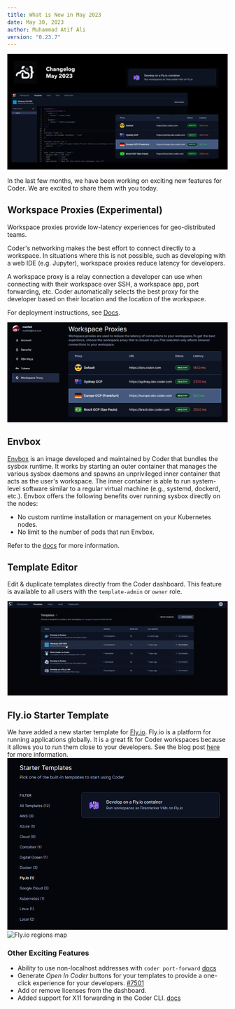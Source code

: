 ```yaml
---
title: What is New in May 2023
date: May 30, 2023
author: Muhammad Atif Ali
version: "0.23.7"
---
```


![banner](.\static\banner.png)

In the last few months, we have been working on exciting new features for Coder. We are excited to share them with you today.

## Workspace Proxies (Experimental)

Workspace proxies provide low-latency experiences for geo-distributed teams.

Coder's networking makes the best effort to connect directly to a workspace. In situations where this is not possible, such as developing with a web IDE (e.g. Jupyter), workspace proxies reduce latency for developers.

A workspace proxy is a relay connection a developer can use when connecting with their workspace over SSH, a workspace app, port forwarding, etc. Coder automatically selects the best proxy for the developer based on their location and the location of the workspace.

For deployment instructions, see [Docs](https://coder.com/docs/v2/latest/admin/workspace-proxies).

![workspace proxies selection page](.\static\worksapce-proxies.png)

## Envbox

[Envbox](https://github.com/coder/envbox) is an image developed and maintained by Coder that bundles the sysbox runtime. It works by starting an outer container that manages the various sysbox daemons and spawns an unprivileged inner container that acts as the user's workspace. The inner container is able to run system-level software similar to a regular virtual machine (e.g., systemd, dockerd, etc.). Envbox offers the following benefits over running sysbox directly on the nodes:

- No custom runtime installation or management on your Kubernetes nodes.
- No limit to the number of pods that run Envbox.

Refer to the [docs](https://coder.com/docs/v2/latest/templates/docker-in-workspaces#envbox) for more information.

## Template Editor

Edit & duplicate templates directly from the Coder dashboard. This feature is available to all users with the `template-admin` or `owner` role.

![template editor screenshot](.\static\template-editor.gif)

## Fly.io Starter Template

We have added a new starter template for [Fly.io](https://fly.io/). Fly.io is a platform for running applications globally. It is a great fit for Coder workspaces because it allows you to run them close to your developers. See the blog post [here](https://coder.com/blog/remote-developer-environments-on-fly-io) for more information.
![Fly.io starter template screenshot](.\static\fly-io-starter-template.png)
![Fly.io regions map](https://fly.io/docs/images/fly-region-map.webp)

### Other Exciting Features

- Ability to use non-localhost addresses with `coder port-forward` [docs](https://coder.com/docs/v2/latest/cli/port-forward)
- Generate _Open In Coder_ buttons for your templates to provide a one-click experience for your developers. [#7501](https://github.com/coder/coder/pull/7501)
- Add or remove licenses from the dashboard.
- Added support for X11 forwarding in the Coder CLI. [docs](https://coder.com/docs/v2/latest/cli/ssh)
